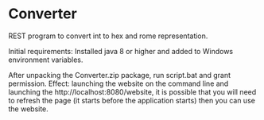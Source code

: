 # Converter
REST program to convert int to hex and rome representation.

Initial requirements:
Installed java 8 or higher and added to Windows environment variables.
 

After unpacking the Converter.zip package, run script.bat and grant permission.
Effect: launching the website on the command line and launching the http://localhost:8080/website, 
it is possible that you will need to refresh the page (it starts before the application starts) then you can use the website.
